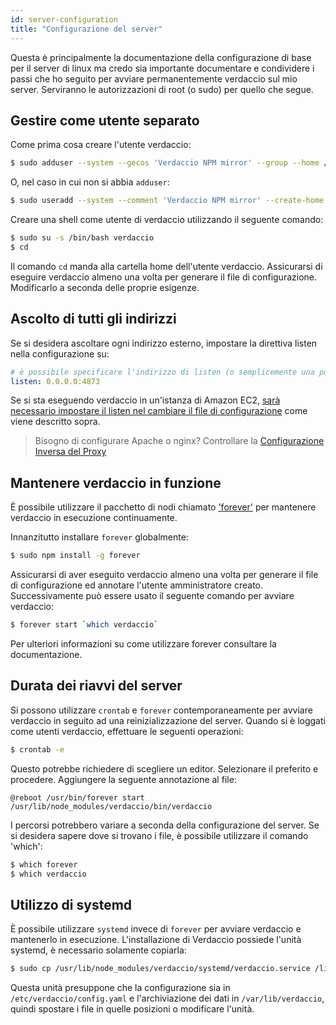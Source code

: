 ```yaml
---
id: server-configuration
title: "Configurazione del server"
---
```

Questa è principalmente la documentazione della configurazione di base per il server di linux ma credo sia importante documentare e condividere i passi che ho seguito per avviare permanentemente verdaccio sul mio server. Serviranno le autorizzazioni di root (o sudo) per quello che segue.

## Gestire come utente separato

Come prima cosa creare l'utente verdaccio:

```bash
$ sudo adduser --system --gecos 'Verdaccio NPM mirror' --group --home /var/lib/verdaccio verdaccio
```

O, nel caso in cui non si abbia `adduser`:

```bash
$ sudo useradd --system --comment 'Verdaccio NPM mirror' --create-home --home-dir /var/lib/verdaccio --shell /sbin/nologin verdaccio
```

Creare una shell come utente di verdaccio utilizzando il seguente comando:

```bash
$ sudo su -s /bin/bash verdaccio
$ cd
```

Il comando `cd` manda alla cartella home dell'utente verdaccio. Assicurarsi di eseguire verdaccio almeno una volta per generare il file di configurazione. Modificarlo a seconda delle proprie esigenze.

## Ascolto di tutti gli indirizzi

Se si desidera ascoltare ogni indirizzo esterno, impostare la direttiva listen nella configurazione su:

```yaml
# è possibile specificare l'indirizzo di listen (o semplicemente una porta)
listen: 0.0.0.0:4873
```

Se si sta eseguendo verdaccio in un'istanza di Amazon EC2, [ sarà necessario impostare il listen nel cambiare il file di configurazione](https://github.com/verdaccio/verdaccio/issues/314#issuecomment-327852203) come viene descritto sopra.

> Bisogno di configurare Apache o nginx? Controllare la [Configurazione Inversa del Proxy](reverse-proxy.md)

## Mantenere verdaccio in funzione

È possibile utilizzare il pacchetto di nodi chiamato ['forever'](https://github.com/nodejitsu/forever) per mantenere verdaccio in esecuzione continuamente.

Innanzitutto installare `forever` globalmente:

```bash
$ sudo npm install -g forever
```

Assicurarsi di aver eseguito verdaccio almeno una volta per generare il file di configurazione ed annotare l'utente amministratore creato. Successivamente può essere usato il seguente comando per avviare verdaccio:

```bash
$ forever start `which verdaccio`
```

Per ulteriori informazioni su come utilizzare forever consultare la documentazione.

## Durata dei riavvi del server

Si possono utilizzare `crontab` e `forever` contemporaneamente per avviare verdaccio in seguito ad una reinizializzazione del server. Quando si è loggati come utenti verdaccio, effettuare le seguenti operazioni:

```bash
$ crontab -e
```

Questo potrebbe richiedere di scegliere un editor. Selezionare il preferito e procedere. Aggiungere la seguente annotazione al file:

    @reboot /usr/bin/forever start /usr/lib/node_modules/verdaccio/bin/verdaccio
    

I percorsi potrebbero variare a seconda della configurazione del server. Se si desidera sapere dove si trovano i file, è possibile utilizzare il comando 'which':

```bash
$ which forever
$ which verdaccio
```

## Utilizzo di systemd

È possibile utilizzare `systemd` invece di `forever` per avviare verdaccio e mantenerlo in esecuzione. L'installazione di Verdaccio possiede l'unità systemd, è necessario solamente copiarla:

```bash
$ sudo cp /usr/lib/node_modules/verdaccio/systemd/verdaccio.service /lib/systemd/system/ && sudo systemctl daemon-reload
```

Questa unità presuppone che la configurazione sia in `/etc/verdaccio/config.yaml` e l'archiviazione dei dati in `/var/lib/verdaccio`, quindi spostare i file in quelle posizioni o modificare l'unità.
